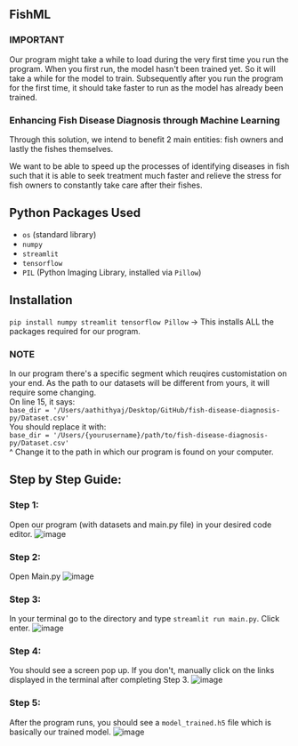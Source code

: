 ## FishML

### IMPORTANT
Our program might take a while to load during the very first time you run the program. When you first run, the model hasn't been trained yet. So it will take a while for the model to train. Subsequently after you run the program for the first time, it should take faster to run as the model has already been trained.

### Enhancing Fish Disease Diagnosis through Machine Learning

Through this solution, we intend to benefit 2 main entities: fish owners and lastly the fishes themselves.

We want to be able to speed up the processes of identifying diseases in fish such that it is able to seek treatment much faster and relieve the stress for fish owners to constantly take care after their fishes. 

## Python Packages Used
- `os` (standard library)
- `numpy`
- `streamlit`
- `tensorflow`
- `PIL` (Python Imaging Library, installed via `Pillow`)

## Installation
`pip install numpy streamlit tensorflow Pillow` -> This installs ALL the packages required for our program.

### NOTE
In our program there's a specific segment which reuqires customistation on your end. As the path to our datasets will be different from yours, it will require some changing.<br />
On line 15, it says:<br />`base_dir = '/Users/aathithyaj/Desktop/GitHub/fish-disease-diagnosis-py/Dataset.csv'`<br />You should replace it with:<br />`base_dir = '/Users/{yourusername}/path/to/fish-disease-diagnosis-py/Dataset.csv'`<br />^ Change it to the path in which our program is found on your computer.

## Step by Step Guide:
### Step 1:
Open our program (with datasets and main.py file) in your desired code editor.
![image](https://github.com/kidscoots101/fish-disease-diagnosis-py/assets/102847271/6b2d9bda-56c4-4299-98b3-bb7ec4cd5576)

### Step 2:
Open Main.py
![image](https://github.com/kidscoots101/fish-disease-diagnosis-py/assets/102847271/33453b80-0367-4896-ada4-5d03af46c310)

### Step 3:
In your terminal go to the directory and type `streamlit run main.py`. Click enter.
![image](https://github.com/kidscoots101/fish-disease-diagnosis-py/assets/102847271/6427b73e-4831-4196-96d2-52531e379b58)

### Step 4:
You should see a screen pop up. If you don't, manually click on the links displayed in the terminal after completing Step 3.
![image](https://github.com/kidscoots101/fish-disease-diagnosis-py/assets/102847271/edf88c3a-32b7-4a6b-a5f3-add77b76f61e)

### Step 5:
After the program runs, you should see a `model_trained.h5` file which is basically our trained model.
![image](https://github.com/kidscoots101/fish-disease-diagnosis-py/assets/102847271/ee382dcd-4b61-454c-9cd7-2cba3b97ac74)






